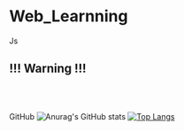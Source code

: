 # Web_Learnning
Js

<!-- 🙂 -->

<h2> !!! Warning !!! </h2><br><br>

GitHub
![Anurag's GitHub stats](https://github-readme-stats.vercel.app/api?username=Kittigan14&show_icons=true&theme=tokyonight)
[![Top Langs](https://github-readme-stats.vercel.app/api/top-langs/?username=Kittigan14&hide=css,scss,html&layout=compact&theme=tokyonight)](https://github.com/anuraghazra/github-readme-stats)

